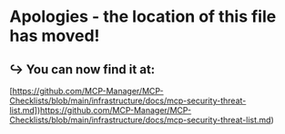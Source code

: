 # Apologies - the location of this file has moved! 
## ↪️ You can now find it at:
[https://github.com/MCP-Manager/MCP-Checklists/blob/main/infrastructure/docs/mcp-security-threat-list.md])https://github.com/MCP-Manager/MCP-Checklists/blob/main/infrastructure/docs/mcp-security-threat-list.md)
